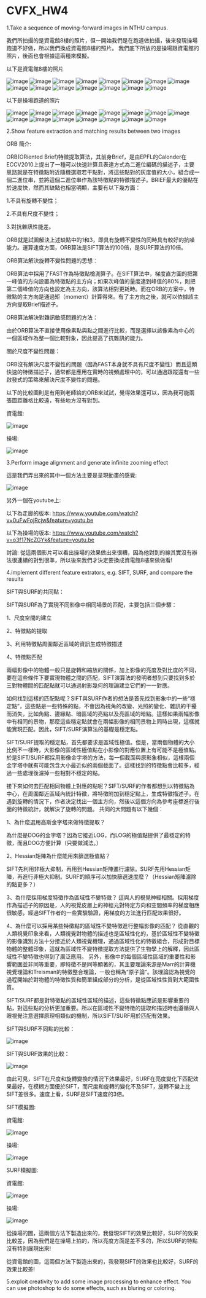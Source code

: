 # CVFX_HW4

1.Take a sequence of moving-forward images in NTHU campus.

我們所拍攝的是資電館8樓的照片，但一開始我們是在跑道做拍攝，後來發現操場跑道不好做，所以我們換成資電館8樓的照片。
我們底下所放的是操場跟資電館的照片，後面也會根據這兩種來模擬。

以下是資電館8樓的照片

![image](https://github.com/willy-lo/CVFX_HW4/blob/master/Photo/1.JPG)
![image](https://github.com/willy-lo/CVFX_HW4/blob/master/Photo/4.JPG)
![image](https://github.com/willy-lo/CVFX_HW4/blob/master/Photo/6.JPG)
![image](https://github.com/willy-lo/CVFX_HW4/blob/master/Photo/7.JPG)
![image](https://github.com/willy-lo/CVFX_HW4/blob/master/Photo/8.JPG)
![image](https://github.com/willy-lo/CVFX_HW4/blob/master/Photo/9.JPG)
![image](https://github.com/willy-lo/CVFX_HW4/blob/master/Photo/11.JPG)
![image](https://github.com/willy-lo/CVFX_HW4/blob/master/Photo/12.JPG)
![image](https://github.com/willy-lo/CVFX_HW4/blob/master/Photo/15.JPG)
![image](https://github.com/willy-lo/CVFX_HW4/blob/master/Photo/16.JPG)
![image](https://github.com/willy-lo/CVFX_HW4/blob/master/Photo/17.JPG)
![image](https://github.com/willy-lo/CVFX_HW4/blob/master/Photo/18.JPG)
![image](https://github.com/willy-lo/CVFX_HW4/blob/master/Photo/19.JPG)
![image](https://github.com/willy-lo/CVFX_HW4/blob/master/Photo/21.JPG)
![image](https://github.com/willy-lo/CVFX_HW4/blob/master/Photo/22.JPG)

以下是操場跑道的照片

![image](https://github.com/willy-lo/CVFX_HW4/blob/master/NTHU_campus/50.jpg)
![image](https://github.com/willy-lo/CVFX_HW4/blob/master/NTHU_campus/49.jpg)
![image](https://github.com/willy-lo/CVFX_HW4/blob/master/NTHU_campus/48.jpg)
![image](https://github.com/willy-lo/CVFX_HW4/blob/master/NTHU_campus/47.jpg)
![image](https://github.com/willy-lo/CVFX_HW4/blob/master/NTHU_campus/46.jpg)
![image](https://github.com/willy-lo/CVFX_HW4/blob/master/NTHU_campus/40.jpg)
![image](https://github.com/willy-lo/CVFX_HW4/blob/master/NTHU_campus/35.jpg)
![image](https://github.com/willy-lo/CVFX_HW4/blob/master/NTHU_campus/16.jpg)
![image](https://github.com/willy-lo/CVFX_HW4/blob/master/NTHU_campus/11.jpg)
![image](https://github.com/willy-lo/CVFX_HW4/blob/master/NTHU_campus/9.jpg)
![image](https://github.com/willy-lo/CVFX_HW4/blob/master/NTHU_campus/7.jpg)
![image](https://github.com/willy-lo/CVFX_HW4/blob/master/NTHU_campus/4.jpg)
![image](https://github.com/willy-lo/CVFX_HW4/blob/master/NTHU_campus/3.jpg)
![image](https://github.com/willy-lo/CVFX_HW4/blob/master/NTHU_campus/2.jpg)
![image](https://github.com/willy-lo/CVFX_HW4/blob/master/NTHU_campus/1.jpg)

2.Show feature extraction and matching results between two images

ORB 簡介:

ORB(ORiented Brief)特徵提取算法，其前身Brief，是由EPFL的Calonder在ECCV2010上提出了一種可以快速計算且表達方式為二進位編碼的描述子，主要思路就是在特徵點附近隨機選取若干點對，將這些點對的灰度值的大小，組合成一個二進位串，並將這個二進位串作為該特徵點的特徵描述子。BRIEF最大的優點在於速度快，然而其缺點也相當明顯，主要有以下幾方面：

1.不具有旋轉不變性；

2.不具有尺度不變性；

3.對抗雜訊性能差。

ORB就是試圖解決上述缺點中的1和3，即具有旋轉不變性的同時具有較好的抗噪能力。運算速度方面，ORB算法是SIFT算法的100倍，是SURF算法的10倍。

ORB算法解決旋轉不變性問題的思想：

ORB算法中採用了FAST作為特徵點檢測算子。在SIFT算法中，梯度直方圖的把第一峰值的方向設置為特徵點的主方向；如果次峰值的量度達到峰值的80%，則把第二個峰值的方向也設定為主方向，該算法相對更耗時。而在ORB的方案中，特徵點的主方向是通過矩（moment）計算得來。有了主方向之後，就可以依據該主方向提取Brief描述子。

ORB算法解決對雜訊敏感問題的方法：

由於ORB算法不直接使用像素點與點之間進行比較，而是選擇以該像素為中心的一個區域作為整一個比較對象，因此提高了抗雜訊的能力。

關於尺度不變性問題：

ORB沒有解決尺度不變性的問題（因為FAST本身就不具有尺度不變性）而且這類快速的特徵描述子，通常都是應用在實時的視頻處理中的，可以通過跟蹤還有一些啟發式的策略來解決尺度不變性的問題。

以下的比較圖則是有用到老師給的ORB來試試，覺得效果還可以，因為我可能兩張圖距離格比較遠，有些地方沒有對到。

資電館:

![image](https://github.com/willy-lo/CVFX_HW4/blob/master/Photo/orb.JPG)

操場:

![image](https://github.com/willy-lo/CVFX_HW4/blob/master/NTHU_campus/ORB.JPG)

3.Perform image alignment and generate infinite zooming effect

這是我們弄出來的其中一個方法主要是呈現動畫的感覺:

![image](https://github.com/willy-lo/CVFX_HW4/blob/master/anigif.gif)

另外一個在youtube上:

以下為走廊的版本:
https://www.youtube.com/watch?v=0uFwFojRcjw&feature=youtu.be

以下為操場的版本:
https://www.youtube.com/watch?v=o3f17NcZGYk&feature=youtu.be

討論:
從這兩個影片可以看出操場的效果做出來很糟，因為他對到的線其實沒有辦法很連續的對到很準，所以後來我們才決定要換成資電館8樓來做做看!

4.implement different feature extrators, e.g. SIFT, SURF, and compare the results

SIFT與SURF的共同點：

SIFT與SURF為了實現不同影像中相同場景的匹配，主要包括三個步驟：

1、尺度空間的建立

2、特徵點的提取

3、利用特徵點周圍鄰近區域的資訊生成特徵描述

4、特徵點匹配

  兩幅影像中的物體一般只是旋轉和縮放的關係，加上影像的亮度及對比度的不同，要在這些條件下要實現物體之間的匹配，SIFT演算法的發明者想到只要找到多於三對物體間的匹配點就可以通過射影幾何的理論建立它們的一一對應。

  如何找到這樣的匹配點呢？SIFT與SURF作者的想法是首先找到影象中的一些“穩定點”，這些點是一些特殊的點，不會因為視角的改變、光照的變化、雜訊的干擾而消失，比如角點、邊緣點、暗區域的亮點以及亮區域的暗點。這樣如果兩幅影像中有相同的景物，那麼這些穩定點就會在兩幅影像的相同景物上同時出現，這樣就能實現匹配。因此，SIFT/SURF演算法的基礎是穩定點。

  SIFT/SURF提取的穩定點，首先都要求是區域性極值。但是，當兩個物體的大小比例不一樣時，大影像的區域性極值點在小影像的對應位置上有可能不是極值點。於是SIFT/SURF都採用影像金字塔的方法，每一個截面與原影象相似，這樣兩個金字塔中就有可能包含大小最近似的兩個截面了。這樣找到的特徵點會比較多，經過一些處理後濾掉一些相對不穩定的點。

  接下來如何去匹配相同物體上對應的點呢？SIFT/SURF的作者都想到以特徵點為中心，在周圍鄰近區域內統計特徵，將特徵附加到穩定點上，生成特徵描述子。在遇到旋轉的情況下，作者決定找出一個主方向，然後以這個方向為參考座標進行後面的特徵統計，就解決了旋轉的問題。
共同的大問題有以下幾個：

1、為什麼選用高斯金字塔來做特徵提取？

為什麼是DOG的金字塔？因為它接近LOG，而LOG的極值點提供了最穩定的特徵，而且DOG方便計算（只要做減法。）

2、Hessian矩陣為什麼能用來篩選極值點？

SIFT先利用非極大抑制，再用到Hessian矩陣進行濾除。SURF先用Hessian矩陣，再進行非極大抑制。SURF的順序可以加快篩選速度麼？（Hessian矩陣濾除的點更多？）

3、為什麼採用梯度特徵作為區域性不變特徵？
這與人的視覺神經相關。採用梯度作為描述子的原因是，人的視覺皮層上的神經元對特定方向和空間頻率的梯度相應很敏感，經過SIFT作者的一些實驗驗證，用梯度的方法進行匹配效果很好。

4、為什麼可以採用某些特徵點的區域性不變特徵進行整幅影像的匹配？
從直觀的人類視覺印象來看，人類視覺對物體的描述也是區域性化的，基於區域性不變特徵的影像識別方法十分接近於人類視覺機理，通過區域性化的特徵組合，形成對目標物體的整體印象，這就為區域性不變特徵提取方法提供了生物學上的解釋，因此區域性不變特徵也得到了廣泛應用。
另外，影像中的每個區域性區域的重要性和影響範圍並非同等重要，即特徵不是同等顯著的，其主要理論來源是Marr的計算機視覺理論和Treisman的特徵整合理論，一般也稱為“原子論”。該理論認為視覺的過程開始於對物體的特徵性質和簡單組成部分的分析，是從區域性性質到大範圍性質。

SIFT/SURF都是對特徵點的區域性區域的描述，這些特徵點應該是影響重要的點，對這些點的分析更加重要。所以在區域性不變特徵的提取和描述時也遵循與人眼視覺注意選擇原理相類似的機制，所以SIFT/SURF用於匹配有效果。

SIFT與SURF不同點的比較：
	
![image](https://github.com/willy-lo/CVFX_HW4/blob/master/NTHU_campus/point.JPG)

SIFT與SURF效果的比較：

![image](https://github.com/willy-lo/CVFX_HW4/blob/master/NTHU_campus/effect.JPG)

由此可見，SIFT在尺度和旋轉變換的情況下效果最好，SURF在亮度變化下匹配效果最好，在模糊方面優於SIFT，而尺度和旋轉的變化不及SIFT，旋轉不變上比SIFT差很多。速度上看，SURF是SIFT速度的3倍。


SIFT模擬圖:

資電館:

![image](https://github.com/willy-lo/CVFX_HW4/blob/master/Photo/sift.JPG)

操場:

![image](https://github.com/willy-lo/CVFX_HW4/blob/master/NTHU_campus/SIFT.JPG)

SURF模擬圖:

資電館:

![image](https://github.com/willy-lo/CVFX_HW4/blob/master/Photo/surf.JPG)

操場:

![image](https://github.com/willy-lo/CVFX_HW4/blob/master/NTHU_campus/SURF.JPG)

從操場的圖，這兩個方法下製造出來的，我發現SIFT的效果比較好，SURF的效果比較差，因為我們是在操場上拍的，所以亮度方面是差不多的，所以SURF的特點沒有特別展現出來!

從資電館的圖，這兩個方法下製造出來的，我發現SIFT的效果也比較好，SURF的效果比較差!

5.exploit creativity to add some image processing to enhance effect. You can use photoshop to do some effects, such as bluring or coloring.






